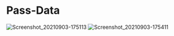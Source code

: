 # Pass-Data
![Screenshot_20210903-175113](https://user-images.githubusercontent.com/86973880/132004907-cefffcfd-b1bf-4b4d-af76-2ea0bc9e3ead.jpg)
![Screenshot_20210903-175411](https://user-images.githubusercontent.com/86973880/132004914-a5a9ea19-df6c-4402-87ed-c8ffd7c4771a.jpg)
